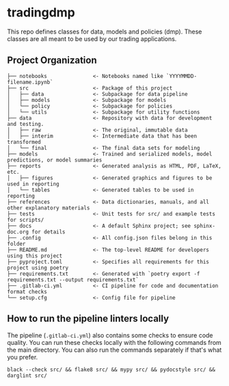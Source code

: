 # tradingdmp

This repo defines classes for data, models and policies (dmp). These classes are all
meant to be used by our trading applications.

## Project Organization

```
├── notebooks               <- Notebooks named like `YYYYMMDD-filename.ipynb`
├── src                     <- Package of this project
│   ├── data                <- Subpackage for data pipeline
│   ├── models              <- Subpackage for models
│   └── policy              <- Subpackage for policies
│   └── utils               <- Subpackage for utility functions
├── data                    <- Repository with data for development and testing.
│   ├── raw                 <- The original, immutable data
│   ├── interim             <- Intermediate data that has been transformed
│   └── final               <- The final data sets for modeling
├── models                  <- Trained and serialized models, model predictions, or model summaries
├── reports                 <- Generated analysis as HTML, PDF, LaTeX, etc.
│   ├── figures             <- Generated graphics and figures to be used in reporting
│   └── tables              <- Generated tables to be used in reporting
├── references              <- Data dictionaries, manuals, and all other explanatory materials
├── tests                   <- Unit tests for src/ and example tests for scripts/
├── docs                    <- A default Sphinx project; see sphinx-doc.org for details
├── .config                 <- All config.json files belong in this folder
├── README.md               <- The top-level README for developers using this project
├── pyproject.toml          <- Specifies all requirements for this project using poetry
├── requirements.txt        <- Generated with `poetry export -f requirements.txt --output requirements.txt`
├── .gitlab-ci.yml          <- CI pipeline for code and documentation format checks
└── setup.cfg               <- Config file for pipeline
```

## How to run the pipeline linters locally

The pipeline (`.gitlab-ci.yml`) also contains some checks to ensure code quality. You can run these checks locally with the following commands from the main directory. You can also run the commands separately if that's what you prefer.

```shell
black --check src/ && flake8 src/ && mypy src/ && pydocstyle src/ && darglint src/
```